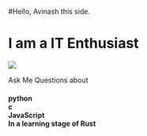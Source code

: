 #Hello, Avinash this side.

<h1>
I am a IT Enthusiast
  </h1>
 <img src = https://source.unsplash.com/1200x400/?web-development >

<p>
Ask Me Questions about
<h4>
    python<br>
    c<br>
    JavaScript<br>
    In a learning stage of Rust<br>
    
  </h4></p>
  
